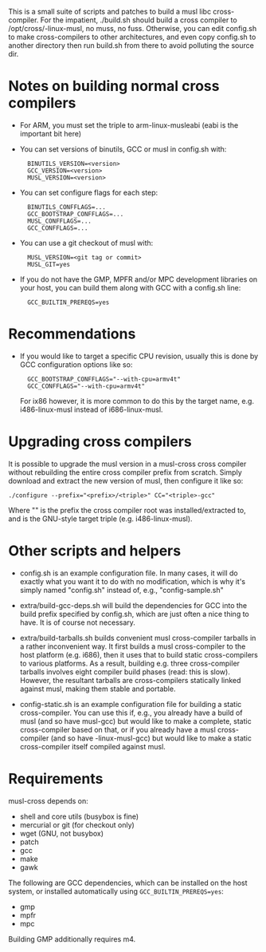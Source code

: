 This is a small suite of scripts and patches to build a musl libc
cross-compiler. For the impatient, ./build.sh should build a cross compiler to
/opt/cross/<arch>-linux-musl, no muss, no fuss. Otherwise, you can edit
config.sh to make cross-compilers to other architectures, and even copy
config.sh to another directory then run build.sh from there to avoid polluting
the source dir.


Notes on building normal cross compilers
========================================

* For ARM, you must set the triple to arm-linux-musleabi (eabi is the important
  bit here)

* You can set versions of binutils, GCC or musl in config.sh with:

        BINUTILS_VERSION=<version>
        GCC_VERSION=<version>
        MUSL_VERSION=<version>

* You can set configure flags for each step:

        BINUTILS_CONFFLAGS=...
        GCC_BOOTSTRAP_CONFFLAGS=...
        MUSL_CONFFLAGS=...
        GCC_CONFFLAGS=...

* You can use a git checkout of musl with:

        MUSL_VERSION=<git tag or commit>
        MUSL_GIT=yes

* If you do not have the GMP, MPFR and/or MPC development libraries on your
  host, you can build them along with GCC with a config.sh line:

        GCC_BUILTIN_PREREQS=yes


Recommendations
===============

* If you would like to target a specific CPU revision, usually this is done by
  GCC configuration options like so:

        GCC_BOOTSTRAP_CONFFLAGS="--with-cpu=armv4t"
        GCC_CONFFLAGS="--with-cpu=armv4t"

  For ix86 however, it is more common to do this by the target name, e.g.
  i486-linux-musl instead of i686-linux-musl.


Upgrading cross compilers
=========================

It is possible to upgrade the musl version in a musl-cross cross compiler
without rebuilding the entire cross compiler prefix from scratch. Simply
download and extract the new version of musl, then configure it like so:

    ./configure --prefix="<prefix>/<triple>" CC="<triple>-gcc"

Where "<prefix>" is the prefix the cross compiler root was installed/extracted
to, and <triple> is the GNU-style target triple (e.g. i486-linux-musl).


Other scripts and helpers
=========================

* config.sh is an example configuration file. In many cases, it will do exactly
  what you want it to do with no modification, which is why it's simply named
  "config.sh" instead of, e.g., "config-sample.sh"

* extra/build-gcc-deps.sh will build the dependencies for GCC into the build
  prefix specified by config.sh, which are just
  often a nice thing to have. It is of course not necessary.

* extra/build-tarballs.sh builds convenient musl cross-compiler tarballs in a
  rather inconvenient way. It first builds a musl cross-compiler to the host
  platform (e.g. i686), then it uses that to build static cross-compilers to
  various platforms. As a result, building e.g. three cross-compiler tarballs
  involves eight compiler build phases (read: this is slow). However, the
  resultant tarballs are cross-compilers statically linked against musl, making
  them stable and portable.

* config-static.sh is an example configuration file for building a static
  cross-compiler. You can use this if, e.g., you already have a build of musl
  (and so have musl-gcc) but would like to make a complete, static
  cross-compiler based on that, or if you already have a musl cross-compiler
  (and so have <arch>-linux-musl-gcc) but would like to make a static
  cross-compiler itself compiled against musl.


Requirements
============

musl-cross depends on:

* shell and core utils (busybox is fine)
* mercurial or git (for checkout only)
* wget (GNU, not busybox)
* patch
* gcc
* make
* gawk

The following are GCC dependencies, which can be installed on the host system,
or installed automatically using `GCC_BUILTIN_PREREQS=yes`:

* gmp
* mpfr
* mpc

Building GMP additionally requires m4.
